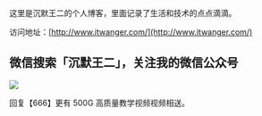 这里是沉默王二的个人博客，里面记录了生活和技术的点点滴滴。


访问地址：[http://www.itwanger.com/](http://www.itwanger.com/)


## 微信搜索「沉默王二」，关注我的微信公众号

![](http://www.itwanger.com/assets/images/cmower_4.png)

回复【666】更有 500G 高质量教学视频视频相送。
